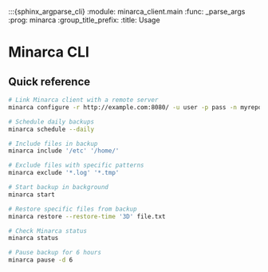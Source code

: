 :::{sphinx_argparse_cli}
   :module: minarca_client.main
   :func: _parse_args
   :prog: minarca
   :group_title_prefix:
   :title: Usage

# Minarca CLI

## Quick reference

```bash
# Link Minarca client with a remote server
minarca configure -r http://example.com:8080/ -u user -p pass -n myrepo

# Schedule daily backups
minarca schedule --daily

# Include files in backup
minarca include '/etc' '/home/'

# Exclude files with specific patterns
minarca exclude '*.log' '*.tmp'

# Start backup in background
minarca start

# Restore specific files from backup
minarca restore --restore-time '3D' file.txt

# Check Minarca status
minarca status

# Pause backup for 6 hours
minarca pause -d 6
```